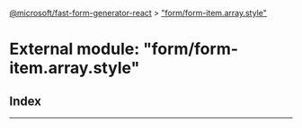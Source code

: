 [@microsoft/fast-form-generator-react](../README.md) > ["form/form-item.array.style"](../modules/_form_form_item_array_style_.md)

# External module: "form/form-item.array.style"

## Index

---

